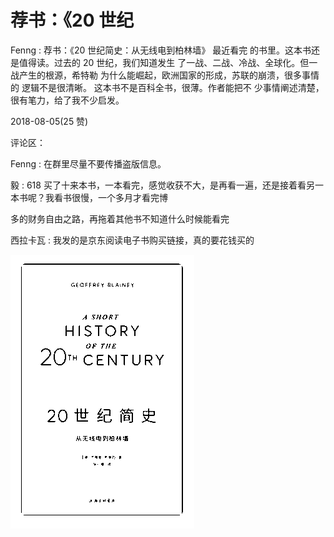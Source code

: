 # 荐书：《20 世纪

Fenng : 荐书：《20 世纪简史：从无线电到柏林墙》 最近看完 的书里。这本书还是值得读。过去的 20 世纪，我们知道发生 了一战、二战、冷战、全球化。但一战产生的根源，希特勒 为什么能崛起，欧洲国家的形成，苏联的崩溃，很多事情的 逻辑不是很清晰。 这本书不是百科全书，很薄。作者能把不 少事情阐述清楚，很有笔力，给了我不少启发。

2018-08-05(25 赞)

评论区：

Fenng : 在群里尽量不要传播盗版信息。

毅 : 618 买了十来本书，一本看完，感觉收获不大，是再看一遍，还是接着看另一本书呢？我看书很慢，一个多月才看完博

多的财务自由之路，再拖着其他书不知道什么时候能看完

西拉卡瓦 : 我发的是京东阅读电子书购买链接，真的要花钱买的

![image](img/Image_035.png)